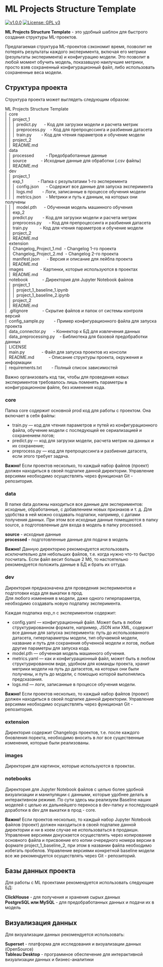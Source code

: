 # ML Projects Structure Template

[![v1.0.0](https://img.shields.io/github/manifest-json/v/chegevarae/ml-template?filename=extension%2Fmanifest.json)](https://img.shields.io/github/manifest-json/v/chegevarae/ml-template?filename=extension%2Fmanifest.json) [![License: GPL v3](https://img.shields.io/badge/License-GPLv3-blue.svg)](https://www.gnu.org/licenses/gpl-3.0)  

**ML Projects Structure Template** - это удобный шаблон для быстрого создания структуры ML-проектов.   

Предлагаемая структура ML-проектов сэкономит время, позволит не потерять результаты каждого эксперимента, включая его метрики (результаты эксперимента) и конфигурацию модели. Это позволит в любой момент обучить модель, показавшую наилучшие метрики, просто взяв сохраненный конфигурационный файл, либо использовать сохраненные веса модели.  

## Структура проекта  

Структура проекта может выглядеть следующим образом:  

ML Projects Structure Template  
|&nbsp;&nbsp;core  
|&nbsp;&nbsp;|&nbsp;&nbsp;project_1  
|&nbsp;&nbsp;|&nbsp;&nbsp;|&nbsp;&nbsp;predict.py&nbsp;&nbsp;&nbsp;&nbsp;&nbsp;&nbsp;- Код для загрузки модели и расчета метрик  
|&nbsp;&nbsp;|&nbsp;&nbsp;|&nbsp;&nbsp;preprocess.py&nbsp;&nbsp;&nbsp;&nbsp;- Код для препроцессинга и разбиения датасета  
|&nbsp;&nbsp;|&nbsp;&nbsp;|&nbsp;&nbsp;train.py&nbsp;&nbsp;&nbsp;&nbsp;&nbsp;&nbsp;&nbsp;&nbsp;- Код для чтения параметров и обучение модели  
|&nbsp;&nbsp;|&nbsp;&nbsp;project_2  
|&nbsp;&nbsp;|&nbsp;&nbsp;README.md  
|&nbsp;&nbsp;data  
|&nbsp;&nbsp;|&nbsp;&nbsp;processed&nbsp;&nbsp;&nbsp;&nbsp;&nbsp;&nbsp;&nbsp;&nbsp;&nbsp;&nbsp;- Предобработанные данные  
|&nbsp;&nbsp;|&nbsp;&nbsp;source&nbsp;&nbsp;&nbsp;&nbsp;&nbsp;&nbsp;&nbsp;&nbsp;&nbsp;&nbsp;&nbsp;&nbsp;- Исходные данные для обработки (.csv файлы)  
|&nbsp;&nbsp;|&nbsp;&nbsp;README.md  
|&nbsp;&nbsp;dev  
|&nbsp;&nbsp;|&nbsp;&nbsp;project_1  
|&nbsp;&nbsp;|&nbsp;&nbsp;exp_1&nbsp;&nbsp;&nbsp;&nbsp;&nbsp;&nbsp;&nbsp;&nbsp;&nbsp;&nbsp;&nbsp;&nbsp;- Папка с результатами 1-го эксперемента  
|&nbsp;&nbsp;|&nbsp;&nbsp;|&nbsp;&nbsp;config.json&nbsp;&nbsp;&nbsp;&nbsp;&nbsp;&nbsp;- Содержит все данные для запуска эксперимента  
|&nbsp;&nbsp;|&nbsp;&nbsp;|&nbsp;&nbsp;logs.md&nbsp;&nbsp;&nbsp;&nbsp;&nbsp;&nbsp;&nbsp;&nbsp;- Логи, записанные в процессе обучения модели  
|&nbsp;&nbsp;|&nbsp;&nbsp;|&nbsp;&nbsp;metrics.json&nbsp;&nbsp;&nbsp;&nbsp;- Метрики и путь к данным, на которых они получены  
|&nbsp;&nbsp;|&nbsp;&nbsp;|&nbsp;&nbsp;model.pth&nbsp;&nbsp;&nbsp;&nbsp;&nbsp;&nbsp;- Обученная модель машинного обучения  
|&nbsp;&nbsp;|&nbsp;&nbsp;exp_2  
|&nbsp;&nbsp;|&nbsp;&nbsp;predict.py&nbsp;&nbsp;&nbsp;&nbsp;&nbsp;&nbsp;&nbsp;&nbsp;- Код для загрузки модели и расчета метрик  
|&nbsp;&nbsp;|&nbsp;&nbsp;preprocess.py&nbsp;&nbsp;&nbsp;&nbsp;&nbsp;&nbsp;- Код для препроцессинга и разбиения датасета  
|&nbsp;&nbsp;|&nbsp;&nbsp;train.py&nbsp;&nbsp;&nbsp;&nbsp;&nbsp;&nbsp;&nbsp;&nbsp;&nbsp;&nbsp;- Код для чтения параметров и обучение модели  
|&nbsp;&nbsp;|&nbsp;&nbsp;project_2  
|&nbsp;&nbsp;|&nbsp;&nbsp;README.md  
|&nbsp;&nbsp;extension  
|&nbsp;&nbsp;|&nbsp;&nbsp;Changelog_Project_1.md&nbsp;&nbsp;- Changelog 1-го проекта  
|&nbsp;&nbsp;|&nbsp;&nbsp;Changelog_Project_2.md&nbsp;&nbsp;- Changelog 2-го проекта  
|&nbsp;&nbsp;|&nbsp;&nbsp;manifest.json&nbsp;&nbsp;&nbsp;&nbsp;&nbsp;&nbsp;- Версия и описание для лейбла проекта  
|&nbsp;&nbsp;|&nbsp;&nbsp;README.md  
|&nbsp;&nbsp;images&nbsp;&nbsp;&nbsp;&nbsp;&nbsp;&nbsp;&nbsp;&nbsp;&nbsp;&nbsp;&nbsp;&nbsp;&nbsp;&nbsp;- Картинки, которые используются в проектах  
|&nbsp;&nbsp;|&nbsp;&nbsp;README.md  
|&nbsp;&nbsp;notebook&nbsp;&nbsp;&nbsp;&nbsp;&nbsp;&nbsp;&nbsp;&nbsp;&nbsp;&nbsp;&nbsp;&nbsp;- Директория для Jupyter Notebook файлов  
|&nbsp;&nbsp;|&nbsp;&nbsp;project_1  
|&nbsp;&nbsp;|&nbsp;&nbsp;|&nbsp;&nbsp;project_1_baseline_1.ipynb  
|&nbsp;&nbsp;|&nbsp;&nbsp;|&nbsp;&nbsp;project_1_baseline_2.ipynb  
|&nbsp;&nbsp;|&nbsp;&nbsp;project_2  
|&nbsp;&nbsp;|&nbsp;&nbsp;README.md  
|&nbsp;&nbsp;.gitignore&nbsp;&nbsp;&nbsp;&nbsp;&nbsp;&nbsp;&nbsp;&nbsp;&nbsp;&nbsp;&nbsp;&nbsp;- Скрытие файлов и папок от системы контроля версий  
|&nbsp;&nbsp;config_sample.py&nbsp;&nbsp;&nbsp;&nbsp;&nbsp;&nbsp;&nbsp;&nbsp;- Пример конфигурационного файла для запуска проекта  
|&nbsp;&nbsp;data_connector.py&nbsp;&nbsp;&nbsp;&nbsp;&nbsp;&nbsp;- Коннектор к БД для извлечения данных  
|&nbsp;&nbsp;data_preprocessing.py&nbsp;&nbsp;&nbsp;&nbsp;- Библиотека для базовой предобработки данных  
|&nbsp;&nbsp;LICENSE  
|&nbsp;&nbsp;main.py&nbsp;&nbsp;&nbsp;&nbsp;&nbsp;&nbsp;&nbsp;&nbsp;&nbsp;&nbsp;&nbsp;&nbsp;&nbsp;&nbsp;- Файл для запуска проектов из консоли  
|&nbsp;&nbsp;README.md&nbsp;&nbsp;&nbsp;&nbsp;&nbsp;&nbsp;&nbsp;&nbsp;&nbsp;&nbsp;&nbsp;&nbsp;- Описание структуры проекта, окружения и информации  
|&nbsp;&nbsp;requirements.txt&nbsp;&nbsp;&nbsp;&nbsp;&nbsp;&nbsp;&nbsp;&nbsp;- Полный список зависимостей  

Важно организовать код так, чтобы для проведения новых экспериментов требовалось лишь поменять параметры в конфигурационном файле, без изменения кода.  

### core

Папка core содержит основной prod код для работы с проектом. Она включает в себя файлы:  

- train.py — код для чтения параметров и путей из конфигурационного файла, обучение модели с последующей ее сериализацией и сохранением логов;  
- predict.py — код для загрузки модели, расчета метрик на данных и их сохранение;  
- preprocess.py — код для препроцессинга и разбиения датасета, если этого требует задача.  

**Важно!** Если проектов несколько, то каждый набор файлов (проект) должен находиться в своей подпапке данной директории. Управление версиями необходимо осуществлять через функционал Git - репозитория.  

### data

В папке data должны находиться все данные для экспериментов: исходные, обработанные, с добавлением новых признаков и т. д. Для удобства в ней можно создавать подпапки, например, с датами получения данных. При этом все исходные данные помещаются в папку source, а подготовленные для входа в модель в папку processed.  

**source** - исходные данные  
**processed** - подготовленные данные для подачи в модель  

**Важно!** Данную директорию рекомендуется использовать исключительно для небольших файлов, т.е. когда нужно что-то быстро посчитать. Если файл весит больше 2 Мб, то настоятельно рекомендуется положить данные в БД и брать их оттуда.  

### dev

Директория предназначена для проведения экспериментов и подготовки кода для выкатки в прод.  
Для любого изменения в модели, даже одного гиперпараметра, необходимо создавать новую подпапку эксперимента.  

Каждая подпапка exp_n с экспериментом содержит:  

- config.yaml — конфигурационный файл. Может быть в любом структурированном формате, например, JSON или XML, содержит все данные для запуска эксперимента: путь до использованного датасета, гиперпараметры модели, тип обучаемой модели, название и путь для сохранения обученной модели и логов, любые другие параметры для запуска кода.  
- model.pth — обученная модель машинного обучения.  
- metrics.yaml — как и конфигурационный файл, может быть в любом структурированном виде, удобном для команды проекта, хранит метрики модели на путь до датасетов, на которых они были получены, и путь до модели, с помощью которой выполнялись предсказания.  
- logs.md — логи, записанные в процессе обучения модели.  

**Важно!** Если проектов несколько, то каждый набор файлов (проект) должен находиться в своей подпапке данной директории. Управление версиями необходимо осуществлять через функционал Git - репозитория.  

### extension

Директория содержит Changelogs проектов, т.е. после каждого бновления поректа, необходимо вносить в лог все существенные изменения, которые были реализованы.

### images

Директория для картинок, которые используются в проектах.  

### notebooks

Директория для Jupyter Notebook файлов с целью более удобной визуализации и манипуляции с данными, которые удобнее делать в интерактивном режиме. По сути здесь мы реализуем Baseline наших моделей с целью их дальнейшего переноса в dev-папку и последующей доработки в dev для выкатки в прод - core.  

**Важно!** Если проектов несколько, то каждый набор Jupyter Notebook файлов (проект) должен находиться в своей подпапке данной директории и ни в коем случае не использоваться в продакшн. Управление версиями докускается осуществлять через копирование основного файла и присвоение его копии очередного номера версии в формате project_1_baseline_2, при этом в названии файла необходимо избегать пробелов. Управление версиями конкретной baseline модели все же рекомендуется осуществлять через Git - репозиторий.  

## Базы данных проекта

Для работы с ML проектами рекомендуется использовать следующие БД:  

**ClickHouse** - для получения и хранения сырых данных  
**PostgreSQL или MySQL** - для предобработанных данных и подачи их в модель

## Визуализация данных

Для визуализации данных рекомендуется использовать:  

**Superset** - платформа для исследования и визуализации данных (OpenSource)  
**Tableau Desktop** - программное обеспечение для интерактивной визуализации данных и бизнес-аналитики  


